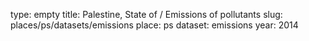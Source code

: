 type: empty
title: Palestine, State of / Emissions of pollutants
slug: places/ps/datasets/emissions
place: ps
dataset: emissions
year: 2014
